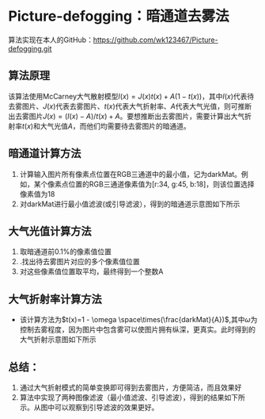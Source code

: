# Picture-defogging：暗通道去雾法

算法实现在本人的GitHub：https://github.com/wk123467/Picture-defogging.git

## 算法原理

该算法使用McCarney大气散射模型$I(x)=J(x)t(x)+A(1-t(x))$，其中$I(x)$代表待去雾图片、$J(x)$代表去雾图片、$t(x)$代表大气折射率、$A$代表大气光值，则可推断出去雾图片$J(x)=(I(x)-A)/t(x)+A$。要想推断出去雾图片，需要计算出大气折射率$t(x)$和大气光值$A$，而他们均需要待去雾图片的暗通道。

## 暗通道计算方法

1. 计算输入图片所有像素点位置在RGB三通道中的最小值，记为darkMat。例如，某个像素点位置的RGB三通道像素值为[r:34, g:45, b:18]，则该位置选择像素值为18
2. 对darkMat进行最小值滤波(或引导滤波），得到的暗通道示意图如下所示

## 大气光值计算方法

1. 取暗通道前0.1%的像素值位置
2. .找出待去雾图片对应的多个像素值位置
3. 对这些像素值位置取平均，最终得到一个整数A

## 大气折射率计算方法

- 该计算方法为$t(x)=1 - \omega \space\times(\frac{darkMat}{A})$,其中$\omega$为控制去雾程度，因为图片中包含雾可以使图片拥有纵深，更真实。此时得到的大气折射示意图如下所示

## 总结：

1. 通过大气折射模式的简单变换即可得到去雾图片，方便简洁，而且效果好
2. 算法中实现了两种图像滤波（最小值滤波、引导滤波），得到的结果如下所示。从图中可以观察到引导滤波的效果更好。

